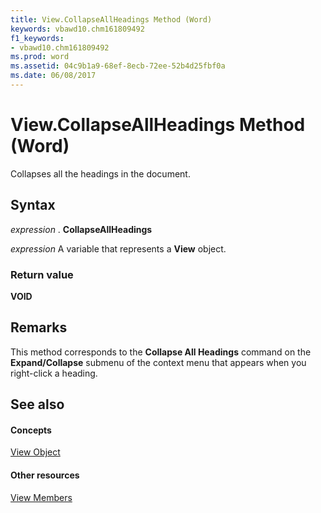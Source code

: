 ```yaml
---
title: View.CollapseAllHeadings Method (Word)
keywords: vbawd10.chm161809492
f1_keywords:
- vbawd10.chm161809492
ms.prod: word
ms.assetid: 04c9b1a9-68ef-8ecb-72ee-52b4d25fbf0a
ms.date: 06/08/2017
---
```



# View.CollapseAllHeadings Method (Word)

Collapses all the headings in the document.


## Syntax

 _expression_ . **CollapseAllHeadings**

 _expression_ A variable that represents a **View** object.


### Return value

 **VOID**


## Remarks

This method corresponds to the  **Collapse All Headings** command on the **Expand/Collapse** submenu of the context menu that appears when you right-click a heading.


## See also


#### Concepts


[View Object](Word.View.md)
#### Other resources


[View Members](http://msdn.microsoft.com/library/2ba529d1-0d82-5031-8f66-a9b2632ea0d6%28Office.15%29.aspx)

